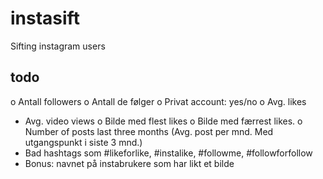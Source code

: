 # instasift
Sifting instagram users


## todo

o Antall followers
o Antall de følger
o Privat account: yes/no
o Avg. likes
- Avg. video views
o Bilde med flest likes
o Bilde med færrest likes.
o Number of posts last three months (Avg. post per mnd. Med utgangspunkt i siste 3 mnd.)
- Bad hashtags som  #likeforlike, #instalike, #followme, #followforfollow
- Bonus: navnet på instabrukere som har likt et bilde
